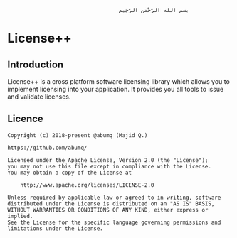                                        ‫بسم الله الرَّحْمَنِ الرَّحِيمِ

# License++
    
## Introduction
License++ is a cross platform software licensing library which allows you to implement licensing into your application. It provides you all tools to issue and validate licenses.

## Licence

```
Copyright (c) 2018-present @abumq (Majid Q.)

https://github.com/abumq/

Licensed under the Apache License, Version 2.0 (the "License");
you may not use this file except in compliance with the License.
You may obtain a copy of the License at

    http://www.apache.org/licenses/LICENSE-2.0

Unless required by applicable law or agreed to in writing, software
distributed under the License is distributed on an "AS IS" BASIS,
WITHOUT WARRANTIES OR CONDITIONS OF ANY KIND, either express or implied.
See the License for the specific language governing permissions and
limitations under the License.
```


